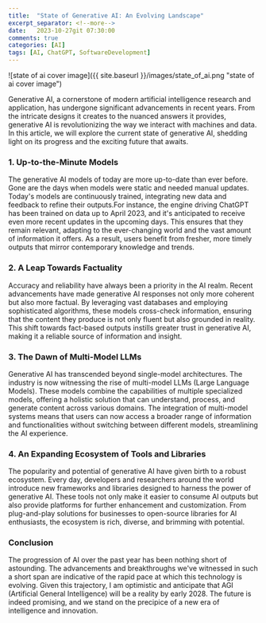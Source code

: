 ```yaml
---
title:  "State of Generative AI: An Evolving Landscape"
excerpt_separator: <!--more-->
date:   2023-10-27git 07:30:00
comments: true
categories: [AI]
tags: [AI, ChatGPT, SoftwareDevelopment]
---
```


![state of ai cover image]({{ site.baseurl }}/images/state_of_ai.png "state of ai cover image")

Generative AI, a cornerstone of modern artificial intelligence research and application, has undergone significant advancements in recent years. From the intricate designs it creates to the nuanced answers it provides, generative AI is revolutionizing the way we interact with machines and data. In this article, we will explore the current state of generative AI, shedding light on its progress and the exciting future that awaits.
<!--more-->

### 1. Up-to-the-Minute Models

The generative AI models of today are more up-to-date than ever before. Gone are the days when models were static and needed manual updates. Today's models are continuously trained, integrating new data and feedback to refine their outputs.For instance, the engine driving ChatGPT has been trained on data up to April 2023, and it's anticipated to receive even more recent updates in the upcoming days. This ensures that they remain relevant, adapting to the ever-changing world and the vast amount of information it offers. As a result, users benefit from fresher, more timely outputs that mirror contemporary knowledge and trends.

### 2. A Leap Towards Factuality

Accuracy and reliability have always been a priority in the AI realm. Recent advancements have made generative AI responses not only more coherent but also more factual. By leveraging vast databases and employing sophisticated algorithms, these models cross-check information, ensuring that the content they produce is not only fluent but also grounded in reality. This shift towards fact-based outputs instills greater trust in generative AI, making it a reliable source of information and insight.

### 3. The Dawn of Multi-Model LLMs

Generative AI has transcended beyond single-model architectures. The industry is now witnessing the rise of multi-model LLMs (Large Language Models). These models combine the capabilities of multiple specialized models, offering a holistic solution that can understand, process, and generate content across various domains. The integration of multi-model systems means that users can now access a broader range of information and functionalities without switching between different models, streamlining the AI experience.

### 4. An Expanding Ecosystem of Tools and Libraries

The popularity and potential of generative AI have given birth to a robust ecosystem. Every day, developers and researchers around the world introduce new frameworks and libraries designed to harness the power of generative AI. These tools not only make it easier to consume AI outputs but also provide platforms for further enhancement and customization. From plug-and-play solutions for businesses to open-source libraries for AI enthusiasts, the ecosystem is rich, diverse, and brimming with potential.

### Conclusion

The progression of AI over the past year has been nothing short of astounding. The advancements and breakthroughs we've witnessed in such a short span are indicative of the rapid pace at which this technology is evolving. Given this trajectory, I am optimistic and anticipate that AGI (Artificial General Intelligence) will be a reality by early 2028. The future is indeed promising, and we stand on the precipice of a new era of intelligence and innovation.
